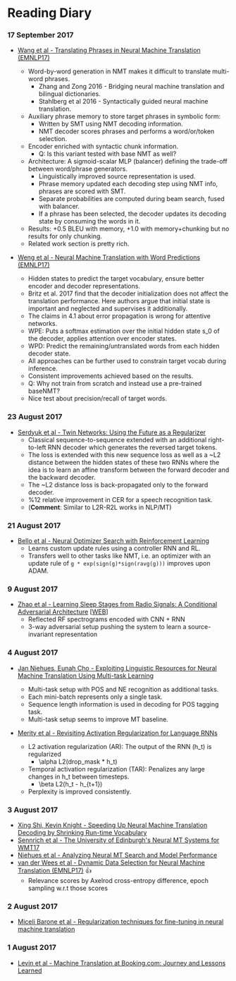 # Reading Diary

### 17 September 2017
  - [Wang et al - Translating Phrases in Neural Machine Translation (EMNLP17)](https://arxiv.org/pdf/1708.01980)
    - Word-by-word generation in NMT makes it difficult to translate multi-word phrases.
      - Zhang and Zong 2016 - Bridging neural machine translation and bilingual dictionaries.
      - Stahlberg et al 2016 - Syntactically guided neural machine translation.
    - Auxiliary phrase memory to store target phrases in symbolic form:
      - Written by SMT using NMT decoding information.
      - NMT decoder scores phrases and performs a word/or/token selection.
    - Encoder enriched with syntactic chunk information.
      - Q: Is this variant tested with base NMT as well?
    - Architecture: A sigmoid-scalar MLP (balancer) defining the trade-off between word/phrase generators.
      - Linguistically improved source representation is used.
      - Phrase memory updated each decoding step using NMT info, phrases are scored with SMT.
      - Separate probabilities are computed during beam search, fused with balancer.
      - If a phrase has been selected, the decoder updates its decoding state by consuming the words in it.
    - Results: +0.5 BLEU with memory, +1.0 with memory+chunking but no results for only chunking.
    - Related work section is pretty rich.

  - [Weng et al - Neural Machine Translation with Word Predictions (EMNLP17)](https://arxiv.org/pdf/1708.01771.pdf)
    - Hidden states to predict the target vocabulary, ensure better encoder and decoder representations.
    - Britz et al. 2017 find that the decoder initialization does not affect the translation performance. Here authors argue that initial state is important and neglected and supervises it additionally.
    - The claims in 4.1 about error propagation is wrong for attentive networks.
    - WPE: Puts a softmax estimation over the initial hidden state s_0 of the decoder, applies attention over encoder states.
    - WPD: Predict the remaining/untranslated words from each hidden decoder state.
    - All approaches can be further used to constrain target vocab during inference.
    - Consistent improvements achieved based on the results.
    - Q: Why not train from scratch and instead use a pre-trained baseNMT?
    - Nice test about precision/recall of target words.
  
### 23 August 2017
 - [Serdyuk et al - Twin Networks: Using the Future as a Regularizer](https://arxiv.org/abs/1708.06742)
   - Classical sequence-to-sequence extended with an additional right-to-left RNN decoder which generates the reversed target tokens.
   - The loss is extended with this new sequence loss as well as a ~L2 distance between the hidden states of these two RNNs where the idea is to learn an affine transform between the forward decoder and the backward decoder.
   - The ~L2 distance loss is back-propagated only to the forward decoder.
   - %12 relative improvement in CER for a speech recognition task.
   - (**Comment**: Similar to L2R-R2L works in NLP/MT)

### 21 August 2017
 - [Bello et al - Neural Optimizer Search with Reinforcement Learning](http://proceedings.mlr.press/v70/bello17a/bello17a.pdf)
   - Learns custom update rules using a controller RNN and RL.
   - Transfers well to other tasks like NMT, i.e. an optimizer with an update rule of `g * exp(sign(g)*sign(ravg(g)))` improves upon ADAM.

### 9 August 2017
 - [Zhao et al - Learning Sleep Stages from Radio Signals: A Conditional Adversarial Architecture](http://sleep.csail.mit.edu/files/rfsleep-paper.pdf) \[[WEB](http://sleep.csail.mit.edu)\]
   - Reflected RF spectrograms encoded with CNN + RNN
   - 3-way adversarial setup pushing the system to learn a source-invariant representation

### 4 August 2017

 - [Jan Niehues, Eunah Cho - Exploiting Linguistic Resources for Neural Machine Translation Using Multi-task Learning](https://arxiv.org/pdf/1708.00993.pdf)
   - Multi-task setup with POS and NE recognition as additional tasks.
   - Each mini-batch represents only a single task.
   - Sequence length information is used in decoding for POS tagging task.
   - Multi-task setup seems to improve MT baseline.

 - [Merity et al - Revisiting Activation Regularization for Language RNNs](https://arxiv.org/pdf/1708.01009.pdf)
   - L2 activation regularization (AR): The output of the RNN (h_t) is regularized
     - \alpha L2(drop_mask * h_t)
   - Temporal activation regularization (TAR): Penalizes any large changes in h_t between timesteps.
     - \beta L2(h_t - h_{t+1})
   - Perplexity is improved consistently.

### 3 August 2017

 - [Xing Shi, Kevin Knight - Speeding Up Neural Machine Translation Decoding by Shrinking Run-time Vocabulary](http://aclanthology.coli.uni-saarland.de/pdf/P/P17/P17-2091.pdf)
 - [Sennrich et al - The University of Edinburgh's Neural MT Systems for WMT17](http://arxiv.org/pdf/1708.00726.pdf)
 - [Niehues et al - Analyzing Neural MT Search and Model Performance](http://arxiv.org/pdf/1708.00563.pdf)
 - [van der Wees et al - Dynamic Data Selection for Neural Machine Translation (EMNLP17)](http://arxiv.org/pdf/1708.00712.pdf) :thumbsup:
   - Relevance scores by Axelrod cross-entropy difference, epoch sampling w.r.t those scores
 
 ### 2 August 2017
 
 - [Miceli Barone et al - Regularization techniques for fine-tuning in neural machine translation](http://arxiv.org/pdf/1707.09920.pdf)
 
### 1 August 2017

 - [Levin et al - Machine Translation at Booking.com: Journey and Lessons Learned](http://arxiv.org/pdf/1707.07911.pdf)
